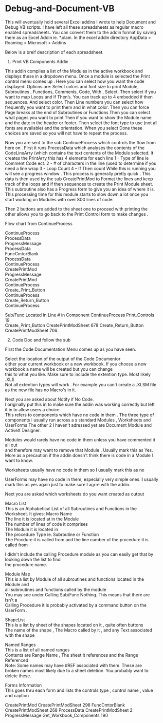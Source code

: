 # Debug-and-Document-VB
This will eventually hold several Excel addins I wrote to help Document and Debug 
VB scripts.  I have left all these spreadsheets as regular macro enabled spreadsheets.
You can convert them to the addin format by saving them as an Excel Addin ie. *.xlam. 
In the excel addin directory AppData > Roaming > Microsoft > Addins

Below is a breif description of each spreadsheet.


1) Print VB Components Addin

This addin complies a list of the Modules in the active workbook and displays these in a dropdown menu. Once a module is selected the Print control menu comes up .
Here you can select how you want the code displayed. Options are:
Select colors and font size to print Module, Subroutines , Functions, Comments, Code, With , Select.
Then select if you want to map Loops and If Then’s. You can track up to 4 embedded if then sequences. And select color.
Then Line numbers you can select how frequently you want to print them and in what color.
Then you can force Page breaks at the end of Subroutines or Functions
Then you can select what pages you want to print
Then if you want to show the Module name and the date in the header or footer.
Then select the font type to use (not all fonts are available) and the orientation.
When you select Done these choices are saved so you will not have to repeat the process.

Now you are sent to the sub ContinueProcess which controls the flow from here on .
First it runs ProcessData which analyses the contents of the CodeLineArry (which contains the text contents of the Module selected. It creates the PrintArry this has 4 elements for each line 
1 - Type of line ie Comment Code ect.
2 - # of characters in the line (used to determine if you need a line wrap
3 -  Loop Count 
4 – If Then count
While this is running you will see a progress window . This process is generally pretty quick .
This data is then used by the sub CreatePrintMod to Format the lines and keep track of the loops and if then sequences to create the Print Module sheet.  This subroutine also has a Progress form to give you an idea of where it is.  This processing time for this module starts to slow down a lot once you start working on Modules with over 800 lines of code. 

Then 2 buttons are added to the sheet one to proceed with printing the other allows you to go back to the Print Control form to make changes .

Flow chart from ContinueProcess

			
ContinueProcess			
	              ProcessData		
		                      ProgressMessage	
	              ProcessData		
                          	      FuncCmtorBlank	
	              ProcessData		
ContinueProcess			
	             CreatePrintMod		
		                       ProgressMessage	
	             CreatePrintMod		
ContinueProcess			
	             Create_Print_Button	
ContinueProcess			
	             Create_Return_Button	
ContinueProcess			
			
			
			
Sub/Func		Located in		Line # in Component
ContinueProcess		Print_Controls		19	
Create_Print_Button	CreatePrintModSheet	678	
Create_Return_Button	CreatePrintModSheet	706	


2) Code Doc and follow the sub	
	
First the Code Documentation Menu comes up as you have seen.	
	
Select the location of the output of the Code Documentor	
either your current workbook or a new workbook.	
If you choose a new workbook a name will be created but you can change 	
this to what you like. Make sure to include the extention type. Most likely .XLS	
Not all extention types will work . For example you can't create a .XLSM file 	
as the new file has no Macro's in it.	
	
Next you are asked about Notify if No Code. 	
I originally put this in to make sure the addin was working correctly but left 	
it in to allow users a choice.	
This refers to components which have no code in them . The three type of 	
components I usually run across a s standard Modules , Worksheets and UserForms	
The other 2 I haven't adressed yet are Document Module and ActiveX Designer.	
	
Modules would rarely have no code in them unless you have commented it all out 	
and therefore may want to remove that Module . Usually mark this as Yes.	
More as a precaution if the addin doesn't think there is code in a Module I want to know.	
	
Worksheets usually have no code in them so I usually mark this as no 	
	
UserForms may have no code in them, especially very simple ones. I usually 	
mark this as yes again just to make sure I agrre with the addin.	
	
Next you are asked which worksheets do you want created as output 	
	
Macro List 	
This  is an Alphabetical List of all Subroutines and Functions in the Worksheet.  It gives:	
Macro Name	
The line it is located at in the Module 	
The number of lines of code it comprises	
The Module it is located in 	
The procedure Type ie. Subroutine or Function	
The Procdure it is called from and the line number of the procedure it is called from	
	
I didn't include the calling Procedure module as you can easily get that by looking down the list to find	
the procedure name.	
	
Module Map 	
This is a list by Module of all subroutines and functions located in the Module and 	
all subroutines and functions called by the module	
You may see under Calling Sub/Func Nothing.  This means that there are isn't a 	
Calling Procedure it is probably activated by a command button on the UserForm .	
	
ShapeList	
This is a list by sheet of the shapes located on it , quite often buttons 	
The name of the shape , The Macro called by it , and any Text associated with the shape	
	
Named Ranges 	
This is a list of all named ranges 	
Contents are Range Name , The sheet it references and the Range Referenced	
Note: Some names may have #REF associated with them. These are	
broken names most likely due to a sheet  deletion. You probably want to delete these.	
	
Forms Information	
This goes thru each form and lists the controls type  , control name , value and caption 	
	

CreatePrintMod		CreatePrintModSheet	298	
FuncCmtorBlank		CreatePrintModSheet	268	
ProcessData		CreatePrintModSheet	2	
ProgressMessage		Get_Workbook_Components	190	
			
			

